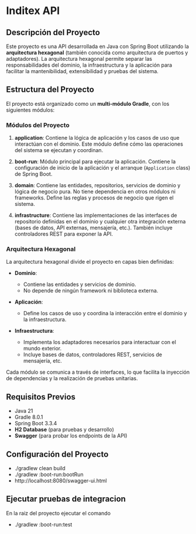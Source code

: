 # Inditex API

## Descripción del Proyecto
Este proyecto es una API desarrollada en Java con Spring Boot utilizando la **arquitectura hexagonal** (también conocida como arquitectura de puertos y adaptadores). La arquitectura hexagonal permite separar las responsabilidades del dominio, la infraestructura y la aplicación para facilitar la mantenibilidad, extensibilidad y pruebas del sistema.

## Estructura del Proyecto
El proyecto está organizado como un **multi-módulo Gradle**, con los siguientes módulos:


### Módulos del Proyecto
1. **application**: Contiene la lógica de aplicación y los casos de uso que interactúan con el dominio. Este módulo define cómo las operaciones del sistema se ejecutan y coordinan.
   
2. **boot-run**: Módulo principal para ejecutar la aplicación. Contiene la configuración de inicio de la aplicación y el arranque (`Application` class) de Spring Boot.

3. **domain**: Contiene las entidades, repositorios, servicios de dominio y lógica de negocio pura. No tiene dependencia en otros módulos ni frameworks. Define las reglas y procesos de negocio que rigen el sistema.

4. **infrastructure**: Contiene las implementaciones de las interfaces de repositorio definidas en el dominio y cualquier otra integración externa (bases de datos, API externas, mensajería, etc.). También incluye controladores REST para exponer la API.

### Arquitectura Hexagonal
La arquitectura hexagonal divide el proyecto en capas bien definidas:

- **Dominio**: 
  - Contiene las entidades y servicios de dominio.
  - No depende de ningún framework ni biblioteca externa.
  
- **Aplicación**:
  - Define los casos de uso y coordina la interacción entre el dominio y la infraestructura.
  
- **Infraestructura**:
  - Implementa los adaptadores necesarios para interactuar con el mundo exterior.
  - Incluye bases de datos, controladores REST, servicios de mensajería, etc.
  
Cada módulo se comunica a través de interfaces, lo que facilita la inyección de dependencias y la realización de pruebas unitarias.

## Requisitos Previos

- Java 21
- Gradle  8.0.1
- Spring Boot 3.3.4
- **H2 Database** (para pruebas y desarrollo)
- **Swagger** (para probar los endpoints de la API)

## Configuración del Proyecto
- ./gradlew clean build
- ./gradlew :boot-run:bootRun
- http://localhost:8080/swagger-ui.html

## Ejecutar pruebas de integracion
En la raiz del proyecto ejecutar el comando

-  ./gradlew :boot-run:test


